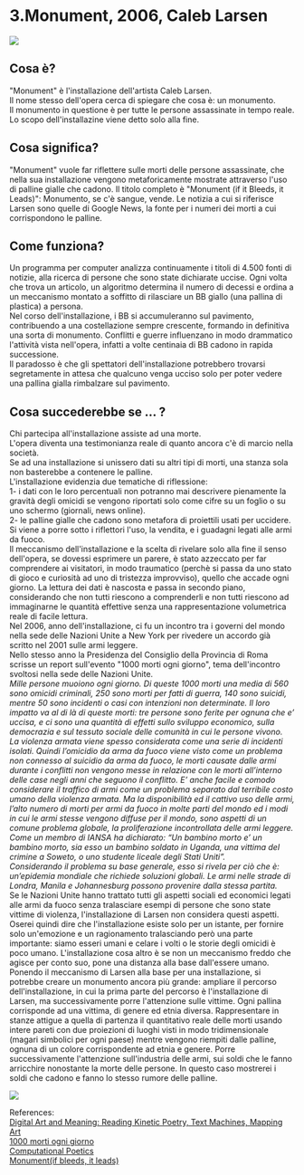 # 3.Monument, 2006, Caleb Larsen

![](https://laurademers.files.wordpress.com/2012/10/screen-shot-2012-10-18-at-12-24-34-am.png)

## Cosa è?

"Monument" è l'installazione dell'artista Caleb Larsen.  
Il nome stesso dell'opera cerca di spiegare che cosa è: un monumento.  
Il monumento in questione è per tutte le persone assassinate in tempo reale.  
Lo scopo dell'installazine viene detto solo alla fine.

## Cosa significa?

"Monument" vuole far riflettere sulle morti delle persone assassinate, che nella sua installazione vengono metaforicamente mostrate attraverso l'uso di palline gialle che cadono. Il titolo completo è "Monument (if it Bleeds, it Leads)": Monumento, se c'è sangue, vende. Le notizia a cui si riferisce Larsen sono quelle di Google News, la fonte per i numeri dei morti a cui corrispondono le palline.

## Come funziona?

Un programma per computer analizza continuamente i titoli di 4.500 fonti di notizie, alla ricerca di persone che sono state dichiarate uccise. Ogni volta che trova un articolo, un algoritmo determina il numero di decessi e ordina a un meccanismo montato a soffitto di rilasciare un BB giallo (una pallina di plastica) a persona.  
Nel corso dell'installazione, i BB si accumuleranno sul pavimento, contribuendo a una costellazione sempre crescente, formando in definitiva una sorta di monumento. Conflitti e guerre influenzano in modo drammatico l'attività vista nell'opera, infatti a volte centinaia di BB cadono in rapida successione.  
Il paradosso è che gli spettatori dell'installazione potrebbero trovarsi segretamente in attesa che qualcuno venga ucciso solo per poter vedere una pallina gialla rimbalzare sul pavimento.

## Cosa succederebbe se ... ?

Chi partecipa all'installazione assiste ad una morte.  
L'opera diventa una testimonianza reale di quanto ancora c'è di marcio nella società.  
Se ad una installazione si unissero dati su altri tipi di morti, una stanza sola non basterebbe a contenere le palline.  
L'installazione evidenzia due tematiche di riflessione:  
1- i dati con le loro percentuali non potranno mai descrivere pienamente la gravità degli omicidi se vengono riportati solo come cifre su un foglio o su uno schermo (giornali, news online).  
2- le palline gialle che cadono sono metafora di proiettili usati per uccidere. Si viene a porre sotto i riflettori l'uso, la vendita, e i guadagni legati alle armi da fuoco.  
Il meccanismo dell'installazione e la scelta di rivelare solo alla fine il senso dell'opera, se dovessi esprimere un parere, è stato azzeccato per far comprendere ai visitatori, in modo traumatico (perchè si passa da uno stato di gioco e curiosità ad uno di tristezza improvviso), quello che accade ogni giorno. La lettura dei dati è nascosta e passa in secondo piano, considerando che non tutti riescono a comprenderli e non tutti riescono ad immaginarne le quantità effettive senza una rappresentazione volumetrica reale di facile lettura.  
Nel 2006, anno dell'installazione, ci fu un incontro tra i governi del mondo nella sede delle Nazioni Unite a New York per rivedere un accordo già scritto nel 2001 sulle armi leggere.  
Nello stesso anno la Presidenza del Consiglio della Provincia di Roma scrisse un report sull'evento "1000 morti ogni giorno", tema dell'incontro svoltosi nella sede delle Nazioni Unite.  
_Mille persone muoiono ogni giorno. Di queste 1000 morti una media di 560 sono omicidi criminali, 250 sono morti per fatti di guerra, 140 sono suicidi, mentre 50 sono incidenti o casi con intenzioni non determinate. Il loro impatto va al di là di queste morti: tre persone sono ferite per ognuna che e’ uccisa, e ci sono una quantità di effetti sullo sviluppo economico, sulla democrazia e sul tessuto sociale delle comunità in cui le persone vivono.  
La violenza armata viene spesso considerata come una serie di incidenti isolati. Quindi l’omicidio da arma da fuoco viene visto come un problema non connesso al suicidio da arma da fuoco, le morti causate dalle armi durante i conflitti non vengono messe in relazione con le morti all’interno delle case negli anni che seguono il conflitto. E’ anche facile e comodo considerare il traffico di armi come un problema separato dal terribile costo umano della violenza armata. Ma la disponibilità ed il cattivo uso delle armi, l’alto numero di morti per armi da fuoco in molte parti del mondo ed i modi in cui le armi stesse vengono diffuse per il mondo, sono aspetti di un comune problema globale, la proliferazione incontrollata delle armi leggere. Come un membro di IANSA ha dichiarato: “Un bambino morto e’ un bambino morto, sia esso un bambino soldato in Uganda, una vittima del crimine a Soweto, o uno studente liceale degli Stati Uniti”.  
Considerando il problema su base generale, esso si rivela per ciò che è: un’epidemia mondiale che richiede soluzioni globali. Le armi nelle strade di Londra, Manila e Johannesburg possono provenire dalla stessa partita._  
Se le Nazioni Unite hanno trattato tutti gli aspetti sociali ed economici legati alle armi da fuoco senza tralasciare esempi di persone che sono state vittime di violenza, l'installazione di Larsen non considera questi aspetti. Oserei quindi dire che l'installazione esiste solo per un istante, per fornire solo un'emozione e un ragionamento tralasciando però una parte importante: siamo esseri umani e celare i volti o le storie degli omicidi è poco umano. L'installazione cosa altro è se non un meccanismo freddo che agisce per conto suo, pone una distanza alla base dall'essere umano.  
Ponendo il meccanismo di Larsen alla base per una installazione, si potrebbe creare un monumento ancora più grande: ampliare il percorso dell'installazione, in cui la prima parte del percorso è l'installazione di Larsen, ma successivamente porre l'attenzione sulle vittime. Ogni pallina corrisponde ad una vittima, di genere ed etnia diversa. Rappresentare in stanze attigue a quella di partenza il quantitativo reale delle morti usando intere pareti con due proiezioni di luoghi visti in modo tridimensionale (magari simbolici per ogni paese) mentre vengono riempiti dalle palline, ognuna di un colore corrispondente ad etnia e genere. Porre successivamente l'attenzione sull'industria delle armi, sui soldi che le fanno arricchire nonostante la morte delle persone. In questo caso mostrerei i soldi che cadono e fanno lo stesso rumore delle palline.

![](https://image.slidesharecdn.com/capitaselectainfovis2012-121025034942-phpapp02/95/the-symbiosis-of-information-visualization-and-design-81-638.jpg?cb=1351509563)

References:  
[Digital Art and Meaning: Reading Kinetic Poetry, Text Machines, Mapping Art](https://books.google.it/books?id=UgREV9O8sNAC&pg=PA178&lpg=PA178&dq=Larsen+Monumet+installation&source=bl&ots=gjIWlxGsH9&sig=ACfU3U2BUliFtiM8_4lwetUPtG8qJxcWQQ&hl=it&sa=X&ved=2ahUKEwj1gu-6ppXqAhVkmIsKHQUQC_QQ6AEwAHoECAcQAQ#v=onepage&q=Larsen%20Monumet%20installation&f=false)  
[1000 morti ogni giorno](https://www.disarmo.org/rete/docs/1576.pdf)  
[Computational Poetics](https://rhizome.org/editorial/2008/oct/01/computational-poetics/)  
[Monument(if bleeds, it leads)](http://classic.rhizome.org/artbase/artwork/43859/) 
